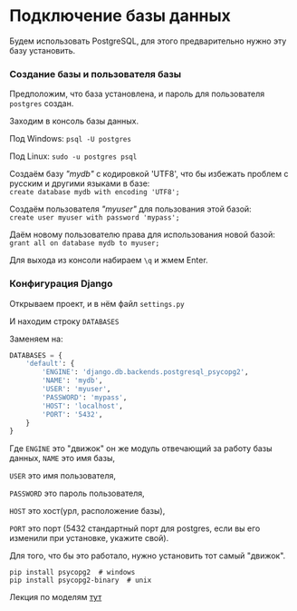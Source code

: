 # Подключение базы данных

Будем использовать PostgreSQL, для этого предварительно нужно эту базу установить.

### Создание базы и пользователя базы

Предположим, что база установлена, и пароль для пользователя `postgres` создан.

Заходим в консоль базы данных.

Под Windows: `psql -U postgres`

Под Linux: `sudo -u postgres psql`

Создаём базу *"mydb"* с кодировкой 'UTF8', что бы избежать проблем с русским и другими языками в базе:<br>
`create database mydb with encoding 'UTF8';`

Создаём пользователя *"myuser"* для пользования этой базой: <br>
`create user myuser with password 'mypass';`

Даём новому пользователю права для использования новой базой: <br>
`grant all on database mydb to myuser;`

Для выхода из консоли набираем `\q` и жмем Enter.

### Конфигурация Django

Открываем проект, и в нём файл `settings.py`

И находим строку `DATABASES`

Заменяем на:
```python
DATABASES = {
    'default': {
        'ENGINE': 'django.db.backends.postgresql_psycopg2',
        'NAME': 'mydb',
        'USER': 'myuser',
        'PASSWORD': 'mypass',
        'HOST': 'localhost',
        'PORT': '5432',
    }
}
```
Где `ENGINE` это "движок" он же модуль отвечающий за работу базы данных,
`NAME` это имя базы,

`USER` это имя пользователя,

`PASSWORD` это пароль пользователя,

`HOST` это хост(урл, расположение базы),

`PORT` это порт (5432 стандартный порт для postgres, если вы его изменили при установке, укажите свой).

Для того, что бы это работало, нужно установить тот самый "движок".
```
pip install psycopg2  # windows
pip install psycopg2-binary  # unix
```

Лекция по моделям [тут](https://github.com/PonomaryovVladyslav/PythonCources/blob/master/lesson30.md)